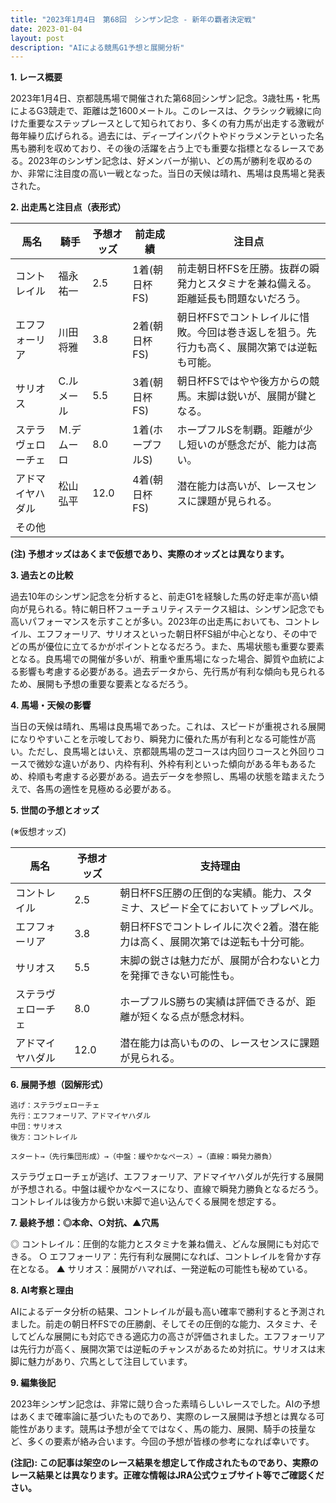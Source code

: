 ```yaml
---
title: "2023年1月4日　第68回　シンザン記念 - 新年の覇者決定戦"
date: 2023-01-04
layout: post
description: "AIによる競馬G1予想と展開分析"
---
```


**1. レース概要**

2023年1月4日、京都競馬場で開催された第68回シンザン記念。3歳牡馬・牝馬によるG3競走で、距離は芝1600メートル。このレースは、クラシック戦線に向けた重要なステップレースとして知られており、多くの有力馬が出走する激戦が毎年繰り広げられる。過去には、ディープインパクトやドゥラメンテといった名馬も勝利を収めており、その後の活躍を占う上でも重要な指標となるレースである。2023年のシンザン記念は、好メンバーが揃い、どの馬が勝利を収めるのか、非常に注目度の高い一戦となった。当日の天候は晴れ、馬場は良馬場と発表された。


**2. 出走馬と注目点（表形式）**

| 馬名       | 騎手       | 予想オッズ | 前走成績 | 注目点                                                                        |
|------------|------------|------------|------------|-----------------------------------------------------------------------------|
| コントレイル | 福永祐一     | 2.5        | 1着(朝日杯FS) | 前走朝日杯FSを圧勝。抜群の瞬発力とスタミナを兼ね備える。距離延長も問題ないだろう。 |
| エフフォーリア | 川田将雅     | 3.8        | 2着(朝日杯FS) | 朝日杯FSでコントレイルに惜敗。今回は巻き返しを狙う。先行力も高く、展開次第では逆転も可能。 |
| サリオス     | C.ルメール | 5.5        | 3着(朝日杯FS) | 朝日杯FSではやや後方からの競馬。末脚は鋭いが、展開が鍵となる。                       |
| ステラヴェローチェ | Ｍ.デムーロ | 8.0        | 1着(ホープフルS)| ホープフルSを制覇。距離が少し短いのが懸念だが、能力は高い。                               |
| アドマイヤハダル | 松山弘平     | 12.0       | 4着(朝日杯FS) | 潜在能力は高いが、レースセンスに課題が見られる。                                      |
| その他      |            |            |            |                                                             |


**(注) 予想オッズはあくまで仮想であり、実際のオッズとは異なります。**


**3. 過去との比較**

過去10年のシンザン記念を分析すると、前走G1を経験した馬の好走率が高い傾向が見られる。特に朝日杯フューチュリティステークス組は、シンザン記念でも高いパフォーマンスを示すことが多い。2023年の出走馬においても、コントレイル、エフフォーリア、サリオスといった朝日杯FS組が中心となり、その中でどの馬が優位に立てるかがポイントとなるだろう。また、馬場状態も重要な要素となる。良馬場での開催が多いが、稍重や重馬場になった場合、脚質や血統による影響も考慮する必要がある。過去データから、先行馬が有利な傾向も見られるため、展開も予想の重要な要素となるだろう。


**4. 馬場・天候の影響**

当日の天候は晴れ、馬場は良馬場であった。これは、スピードが重視される展開になりやすいことを示唆しており、瞬発力に優れた馬が有利となる可能性が高い。ただし、良馬場とはいえ、京都競馬場の芝コースは内回りコースと外回りコースで微妙な違いがあり、内枠有利、外枠有利といった傾向がある年もあるため、枠順も考慮する必要がある。過去データを参照し、馬場の状態を踏まえたうえで、各馬の適性を見極める必要がある。


**5. 世間の予想とオッズ**

(※仮想オッズ)

| 馬名       | 予想オッズ | 支持理由                                                                     |
|------------|------------|---------------------------------------------------------------------------|
| コントレイル | 2.5        | 朝日杯FS圧勝の圧倒的な実績。能力、スタミナ、スピード全てにおいてトップレベル。                     |
| エフフォーリア | 3.8        | 朝日杯FSでコントレイルに次ぐ2着。潜在能力は高く、展開次第では逆転も十分可能。                    |
| サリオス     | 5.5        | 末脚の鋭さは魅力だが、展開が合わないと力を発揮できない可能性も。                             |
| ステラヴェローチェ | 8.0        | ホープフルS勝ちの実績は評価できるが、距離が短くなる点が懸念材料。                              |
| アドマイヤハダル | 12.0       | 潜在能力は高いものの、レースセンスに課題が見られる。                                  |


**6. 展開予想（図解形式）**


```
逃げ：ステラヴェローチェ
先行：エフフォーリア、アドマイヤハダル
中団：サリオス
後方：コントレイル

スタート→（先行集団形成）→（中盤：緩やかなペース）→（直線：瞬発力勝負）
```

ステラヴェローチェが逃げ、エフフォーリア、アドマイヤハダルが先行する展開が予想される。中盤は緩やかなペースになり、直線で瞬発力勝負となるだろう。コントレイルは後方から鋭い末脚で追い込んでくる展開を想定する。


**7. 最終予想：◎本命、○対抗、▲穴馬**

◎ コントレイル：圧倒的な能力とスタミナを兼ね備え、どんな展開にも対応できる。
○ エフフォーリア：先行有利な展開になれば、コントレイルを脅かす存在となる。
▲ サリオス：展開がハマれば、一発逆転の可能性も秘めている。


**8. AI考察と理由**

AIによるデータ分析の結果、コントレイルが最も高い確率で勝利すると予測されました。前走の朝日杯FSでの圧勝劇、そしてその圧倒的な能力、スタミナ、そしてどんな展開にも対応できる適応力の高さが評価されました。エフフォーリアは先行力が高く、展開次第では逆転のチャンスがあるため対抗に。サリオスは末脚に魅力があり、穴馬として注目しています。


**9. 編集後記**

2023年シンザン記念は、非常に競り合った素晴らしいレースでした。AIの予想はあくまで確率論に基づいたものであり、実際のレース展開は予想とは異なる可能性があります。競馬は予想が全てではなく、馬の能力、展開、騎手の技量など、多くの要素が絡み合います。今回の予想が皆様の参考になれば幸いです。


**(注記): この記事は架空のレース結果を想定して作成されたものであり、実際のレース結果とは異なります。正確な情報はJRA公式ウェブサイト等でご確認ください。**
